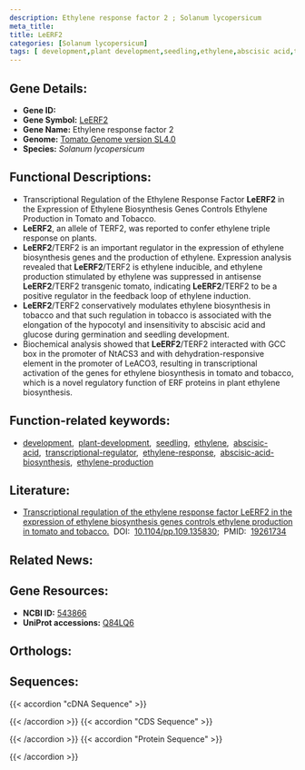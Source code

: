 ```yaml
---
description: Ethylene response factor 2 ; Solanum lycopersicum
meta_title:
title: LeERF2
categories: [Solanum lycopersicum]
tags: [ development,plant development,seedling,ethylene,abscisic acid,transcriptional regulator,ethylene response,abscisic acid biosynthesis,ethylene production ]
---
```


## Gene Details:
- **Gene ID:** []()
- **Gene Symbol:** <u>LeERF2</u>
- **Gene Name:** Ethylene response factor 2
- **Genome:** [Tomato Genome version SL4.0](https://solgenomics.net/organism/solanum_lycopersicum/genome)
- **Species:** *Solanum lycopersicum*

## Functional Descriptions:
   - Transcriptional Regulation of the Ethylene Response Factor **LeERF2** in the Expression of Ethylene Biosynthesis Genes Controls Ethylene Production in Tomato and Tobacco.
   - **LeERF2**, an allele of TERF2, was reported to confer ethylene triple response on plants.
   - **LeERF2**/TERF2 is an important regulator in the expression of ethylene biosynthesis genes and the production of ethylene. Expression analysis revealed that **LeERF2**/TERF2 is ethylene inducible, and ethylene production stimulated by ethylene was suppressed in antisense **LeERF2**/TERF2 transgenic tomato, indicating **LeERF2**/TERF2 to be a positive regulator in the feedback loop of ethylene induction.
   - **LeERF2**/TERF2 conservatively modulates ethylene biosynthesis in tobacco and that such regulation in tobacco is associated with the elongation of the hypocotyl and insensitivity to abscisic acid and glucose during germination and seedling development.
   - Biochemical analysis showed that **LeERF2**/TERF2 interacted with GCC box in the promoter of NtACS3 and with dehydration-responsive element in the promoter of LeACO3, resulting in transcriptional activation of the genes for ethylene biosynthesis in tomato and tobacco, which is a novel regulatory function of ERF proteins in plant ethylene biosynthesis.

## Function-related keywords:
   - [development](/tags/development/),&nbsp;&nbsp;[plant-development](/tags/plant-development/),&nbsp;&nbsp;[seedling](/tags/seedling/),&nbsp;&nbsp;[ethylene](/tags/ethylene/),&nbsp;&nbsp;[abscisic-acid](/tags/abscisic-acid/),&nbsp;&nbsp;[transcriptional-regulator](/tags/transcriptional-regulator/),&nbsp;&nbsp;[ethylene-response](/tags/ethylene-response/),&nbsp;&nbsp;[abscisic-acid-biosynthesis](/tags/abscisic-acid-biosynthesis/),&nbsp;&nbsp;[ethylene-production](/tags/ethylene-production/)

## Literature:
   - [Transcriptional regulation of the ethylene response factor LeERF2 in the expression of ethylene biosynthesis genes controls ethylene production in tomato and tobacco.](https://www.doi.org/10.1104/pp.109.135830)&nbsp;&nbsp;DOI:&nbsp;&nbsp;[10.1104/pp.109.135830](https://www.doi.org/10.1104/pp.109.135830);&nbsp;&nbsp;PMID:&nbsp;&nbsp;[19261734](https://pubmed.ncbi.nlm.nih.gov/19261734/)

## Related News:

## Gene Resources:
- **NCBI ID:**  [543866](https://www.ncbi.nlm.nih.gov/search/all/?term=543866)
- **UniProt accessions:**  [Q84LQ6](https://www.uniprot.org/uniprotkb/Q84LQ6/entry)

## Orthologs:

## Sequences:
{{< accordion "cDNA Sequence" >}}

{{< /accordion >}}
{{< accordion "CDS Sequence" >}}

{{< /accordion >}}
{{< accordion "Protein Sequence" >}}

{{< /accordion >}}
